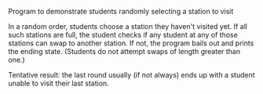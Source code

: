 Program to demonstrate students randomly selecting a station to visit

In a random order, students choose a station they haven't visited yet.
If all such stations are full, the student checks if any student at any
of those stations can swap to another station.  If not, the program
bails out and prints the ending state. (Students do not attempt swaps
of length greater than one.)

Tentative result: the last round usually (if not always) ends up with
a student unable to visit their last station.
